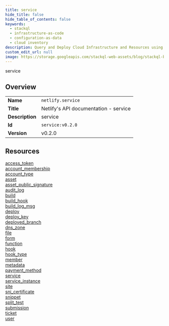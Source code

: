 ```yaml
---
title: service
hide_title: false
hide_table_of_contents: false
keywords:
  - stackql
  - infrastructure-as-code
  - configuration-as-data
  - cloud inventory
description: Query and Deploy Cloud Infrastructure and Resources using SQL
custom_edit_url: null
image: https://storage.googleapis.com/stackql-web-assets/blog/stackql-blog-post-featured-image.png
---
```

service  
    

## Overview
<table><tbody>
<tr><td><b>Name</b></td><td><code>netlify.service</code></td></tr>
<tr><td><b>Title</b></td><td>Netlify's API documentation - service</td></tr>
<tr><td><b>Description</b></td><td>service</td></tr>
<tr><td><b>Id</b></td><td><code>service:v0.2.0</code></td></tr>
<tr><td><b>Version</b></td><td>v0.2.0</td></tr>
</tbody></table>

## Resources
<div class="row">
<div class="providerDocColumn">
<a href="/docs/providers/netlify/service/access_token">access_token</a><br />
<a href="/docs/providers/netlify/service/account_membership">account_membership</a><br />
<a href="/docs/providers/netlify/service/account_type">account_type</a><br />
<a href="/docs/providers/netlify/service/asset">asset</a><br />
<a href="/docs/providers/netlify/service/asset_public_signature">asset_public_signature</a><br />
<a href="/docs/providers/netlify/service/audit_log">audit_log</a><br />
<a href="/docs/providers/netlify/service/build">build</a><br />
<a href="/docs/providers/netlify/service/build_hook">build_hook</a><br />
<a href="/docs/providers/netlify/service/build_log_msg">build_log_msg</a><br />
<a href="/docs/providers/netlify/service/deploy">deploy</a><br />
<a href="/docs/providers/netlify/service/deploy_key">deploy_key</a><br />
<a href="/docs/providers/netlify/service/deployed_branch">deployed_branch</a><br />
<a href="/docs/providers/netlify/service/dns_zone">dns_zone</a><br />
<a href="/docs/providers/netlify/service/file">file</a><br />
<a href="/docs/providers/netlify/service/form">form</a><br />
</div>
<div class="providerDocColumn">
<a href="/docs/providers/netlify/service/function">function</a><br />
<a href="/docs/providers/netlify/service/hook">hook</a><br />
<a href="/docs/providers/netlify/service/hook_type">hook_type</a><br />
<a href="/docs/providers/netlify/service/member">member</a><br />
<a href="/docs/providers/netlify/service/metadata">metadata</a><br />
<a href="/docs/providers/netlify/service/payment_method">payment_method</a><br />
<a href="/docs/providers/netlify/service/service">service</a><br />
<a href="/docs/providers/netlify/service/service_instance">service_instance</a><br />
<a href="/docs/providers/netlify/service/site">site</a><br />
<a href="/docs/providers/netlify/service/sni_certificate">sni_certificate</a><br />
<a href="/docs/providers/netlify/service/snippet">snippet</a><br />
<a href="/docs/providers/netlify/service/split_test">split_test</a><br />
<a href="/docs/providers/netlify/service/submission">submission</a><br />
<a href="/docs/providers/netlify/service/ticket">ticket</a><br />
<a href="/docs/providers/netlify/service/user">user</a><br />
</div>
</div>
